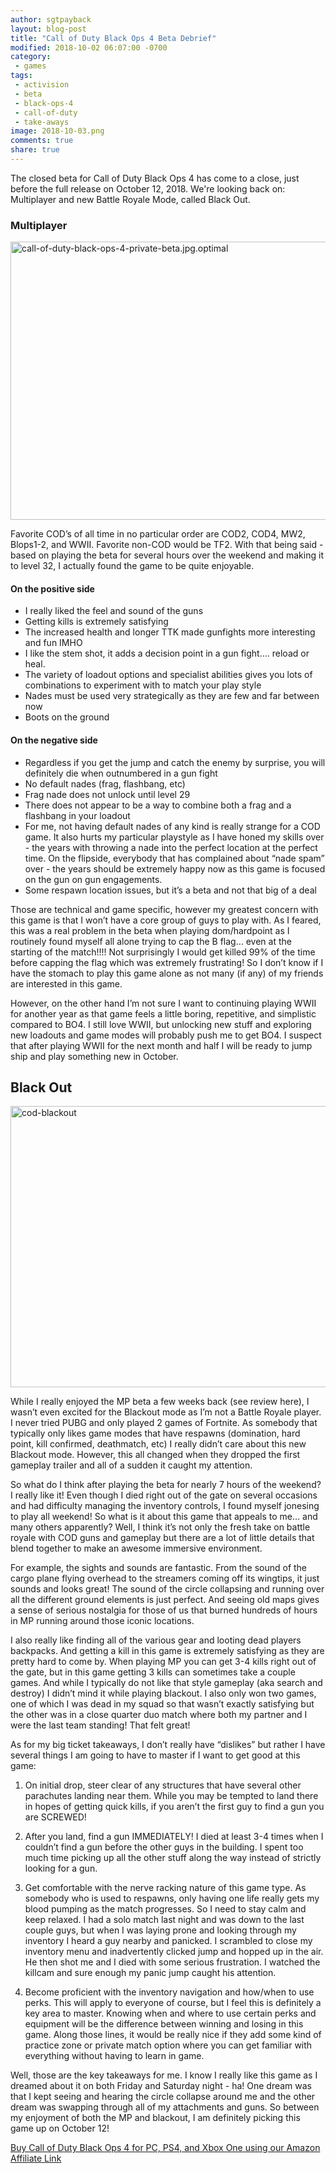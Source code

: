 ```yaml
---
author: sgtpayback
layout: blog-post
title: "Call of Duty Black Ops 4 Beta Debrief"
modified: 2018-10-02 06:07:00 -0700
category:
 - games
tags:
 - activision
 - beta
 - black-ops-4
 - call-of-duty
 - take-aways
image: 2018-10-03.png
comments: true
share: true
---
```

The closed beta for Call of Duty Black Ops 4 has come to a close, just before the full release on October 12, 2018. We're looking back on: Multiplayer and new Battle Royale Mode, called Black Out.

### Multiplayer

<a data-flickr-embed="true"  href="https://www.flickr.com/photos/126304189@N08/30139579797/in/dateposted-public/" title="call-of-duty-black-ops-4-private-beta.jpg.optimal"><img src="https://farm2.staticflickr.com/1918/30139579797_70f4bfc2a1_c.jpg" width="800" height="445" alt="call-of-duty-black-ops-4-private-beta.jpg.optimal"></a><script async src="//embedr.flickr.com/assets/client-code.js" charset="utf-8"></script>

Favorite COD’s of all time in no particular order are COD2, COD4, MW2, Blops1-2, and WWII. Favorite non-COD would be TF2.
With that being said - based on playing the beta for several hours over the weekend and making it to level 32, I actually found the game to be quite enjoyable.

#### On the positive side

- I really liked the feel and sound of the guns
- Getting kills is extremely satisfying
- The increased health and longer TTK made gunfights more interesting and fun IMHO
- I like the stem shot, it adds a decision point in a gun fight.... reload or heal.
- The variety of loadout options and specialist abilities gives you lots of combinations to experiment with to match your play style
- Nades must be used very strategically as they are few and far between now
- Boots on the ground

#### On the negative side

- Regardless if you get the jump and catch the enemy by surprise, you will definitely die when outnumbered in a gun fight
- No default nades (frag, flashbang, etc)
- Frag nade does not unlock until level 29
- There does not appear to be a way to combine both a frag and a flashbang in your loadout
- For me, not having default nades of any kind is really strange for a COD game. It also hurts my particular playstyle as I have honed my skills over - the years with throwing a nade into the perfect location at the perfect time. On the flipside, everybody that has complained about “nade spam” over - the years should be extremely happy now as this game is focused on the gun on gun engagements.
- Some respawn location issues, but it’s a beta and not that big of a deal

Those are technical and game specific, however my greatest concern with this game is that I won’t have a core group of guys to play with. As I feared, this was a real problem in the beta when playing dom/hardpoint as I routinely found myself all alone trying to cap the B flag… even at the starting of the match!!!! Not surprisingly I would get killed 99% of the time before capping the flag which was extremely frustrating! So I don’t know if I have the stomach to play this game alone as not many (if any) of my friends are interested in this game.

However, on the other hand I’m not sure I want to continuing playing WWII for another year as that game feels a little boring, repetitive, and simplistic compared to BO4. I still love WWII, but unlocking new stuff and exploring new loadouts and game modes will probably push me to get BO4. I suspect that after playing WWII for the next month and half I will be ready to jump ship and play something new in October.

## Black Out

<a data-flickr-embed="true"  href="https://www.flickr.com/photos/126304189@N08/43263970650/in/dateposted-public/" title="cod-blackout"><img src="https://farm2.staticflickr.com/1945/43263970650_1934abc9e2_c.jpg" width="800" height="450" alt="cod-blackout"></a><script async src="//embedr.flickr.com/assets/client-code.js" charset="utf-8"></script>

While I really enjoyed the MP beta a few weeks back (see review here), I wasn’t even excited for the Blackout mode as I’m not a Battle Royale player.  I never tried PUBG and only played 2 games of Fortnite.  As somebody that typically only likes game modes that have respawns (domination, hard point, kill confirmed, deathmatch, etc) I really didn’t care about this new Blackout mode.  However, this all changed when they dropped the first gameplay trailer and all of a sudden it caught my attention.

So what do I think after playing the beta for nearly 7 hours of the weekend?  I really like it!  Even though I died right out of the gate on several occasions and had difficulty managing the inventory controls, I found myself jonesing to play all weekend!  So what is it about this game that appeals to me… and many others apparently?  Well, I think it’s not only the fresh take on battle royale with COD guns and gameplay but there are a lot of little details that blend together to make an awesome immersive environment.

For example, the sights and sounds are fantastic.  From the sound of the cargo plane flying overhead to the streamers coming off its wingtips, it just sounds and looks great!  The sound of the circle collapsing and running over all the different ground elements is just perfect.  And seeing old maps gives a sense of serious nostalgia for those of us that burned hundreds of hours in MP running around those iconic locations.

I also really like finding all of the various gear and looting dead players backpacks.  And getting a kill in this game is extremely satisfying as they are pretty hard to come by.  When playing MP you can get 3-4 kills right out of the gate, but in this game getting 3 kills can sometimes take a couple games.  And while I typically do not like that style gameplay (aka search and destroy) I didn’t mind it while playing blackout.  I also only won two games, one of which I was dead in my squad so that wasn’t exactly satisfying but the other was in a close quarter duo match where both my partner and I were the last team standing!  That felt great!

As for my big ticket takeaways, I don’t really have “dislikes” but rather I have several things I am going to have to master if I want to get good at this game:

1. On initial drop, steer clear of any structures that have several other parachutes landing near them.  While you may be tempted to land there in hopes of getting quick kills, if you aren’t the first guy to find a gun you are SCREWED!

2. After you land, find a gun IMMEDIATELY!  I died at least 3-4 times when I couldn’t find a gun before the other guys in the building.  I spent too much time picking up all the other stuff along the way instead of strictly looking for a gun.

3. Get comfortable with the nerve racking nature of this game type.  As somebody who is used to respawns, only having one life really gets my blood pumping as the match progresses.  So I need to stay calm and keep relaxed.  I had a solo match last night and was down to the last couple guys, but when I was laying prone and looking through my inventory I heard a guy nearby and panicked.  I scrambled to close my inventory menu and inadvertently clicked jump and hopped up in the air.  He then shot me and I died with some serious frustration.  I watched the killcam and sure enough my panic jump caught his attention.

4. Become proficient with the inventory navigation and how/when to use perks.  This will apply to everyone of course, but I feel this is definitely a key area to master.  Knowing when and where to use certain perks and equipment will be the difference between winning and losing in this game.  Along those lines, it would be really nice if they add some kind of practice zone or private match option where you can get familiar with everything without having to learn in game.

Well, those are the key takeaways for me.  I know I really like this game as I dreamed about it on both Friday and Saturday night - ha!  One dream was that I kept seeing and hearing the circle collapse around me and the other dream was swapping through all of my attachments and guns.  So between my enjoyment of both the MP and blackout, I am definitely picking this game up on October 12!

<a href="https://www.amazon.com/gp/search/ref=as_li_qf_sp_sr_il_tl?ie=UTF8&tag=dadsgamingus-20&keywords=call of duty black ops 4&index=aps&camp=1789&creative=9325&linkCode=xm2&linkId=c832e42d66f3974954dcbca032e308e4">Buy Call of Duty Black Ops 4 for PC, PS4, and Xbox One using our Amazon Affiliate Link</a>

